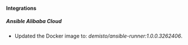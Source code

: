 
#### Integrations

##### Ansible Alibaba Cloud

- Updated the Docker image to: *demisto/ansible-runner:1.0.0.3262406*.

